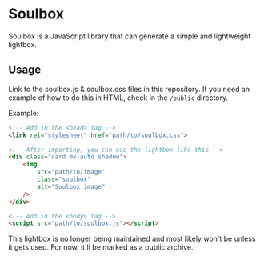 # Soulbox

Soulbox is a JavaScript library that can generate a simple and lightweight lightbox.

## Usage

Link to the soulbox.js & soulbox.css files in this repository. If you need an example of how to do this in HTML, check in the `/public` directory.

Example:
```html
<!-- Add in the <head> tag -->
<link rel="stylesheet" href="path/to/soulbox.css">

<!-- After importing, you can use the lightbox like this -->
<div class="card mx-auto shadow">
    <img
        src="path/to/image"
        class="soulbox"
        alt="Soulbox image"
    />
</div>

<!-- Add in the <body> tag -->
<script src="path/to/soulbox.js"></script>
```

This lightbox is no longer being maintained and most likely won't be unless it gets used. For now, it'll be marked as a public archive.